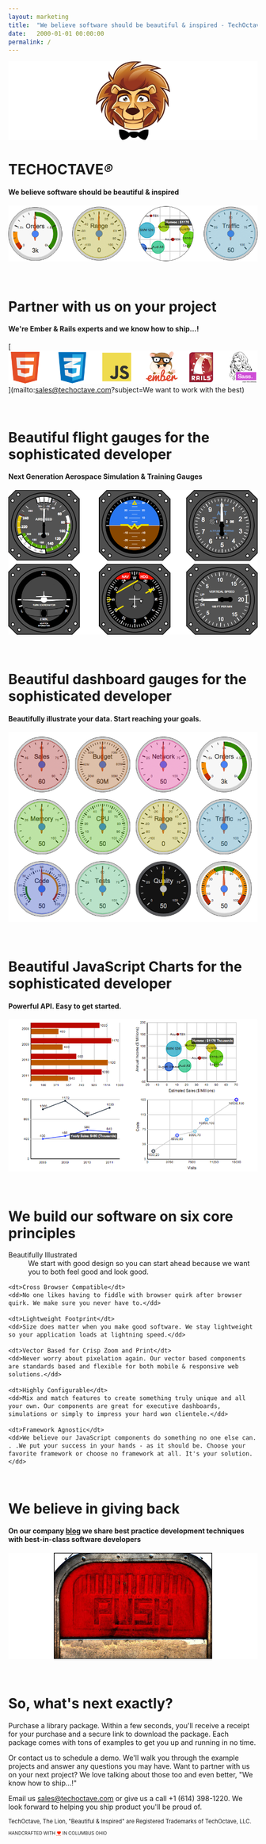 ```yaml
---
layout: marketing
title:  "We believe software should be beautiful & inspired - TechOctave, LLC"
date:   2000-01-01 00:00:00
permalink: /
---
```


![Lion](/images/lion-hero.png)

# TECHOCTAVE<em class="trademark">®</em>

#### We believe software should be beautiful & inspired

![javascript-charts-gauges](/images/javascript-charts-gauges.png)

<br/>

# Partner with us on your project

#### We're Ember & Rails experts and we know how to ship...!

[![capabilities](/images/capabilities.png)](mailto:sales@techoctave.com?subject=We want to work with the best)

<br/>


# Beautiful flight gauges for the sophisticated developer

#### Next Generation Aerospace Simulation & Training Gauges

[![flight_gauges_six](/images/flight_gauges_six.png)](/simulation/)

<br/>


# Beautiful dashboard gauges for the sophisticated developer

#### Beautifully illustrate your data. Start reaching your goals.

[![gauges](/images/gauges.png)](/gauges/)

<br/>


# Beautiful JavaScript Charts for the sophisticated developer

#### Powerful API. Easy to get started.

[![highly_customizable_charts](/images/highly_customizable_charts.png)](/charts/)

<br/>

# We build our software on six core principles

<dl class="principles">
	<dt>Beautifully Illustrated</dt>
	<dd>We start with good design so you can start ahead because we want you to both feel good and look good.</dd>

	<dt>Cross Browser Compatible</dt>
	<dd>No one likes having to fiddle with browser quirk after browser quirk. We make sure you never have to.</dd>

	<dt>Lightweight Footprint</dt>
	<dd>Size does matter when you make good software. We stay lightweight so your application loads at lightning speed.</dd>
	
	<dt>Vector Based for Crisp Zoom and Print</dt>
	<dd>Never worry about pixelation again. Our vector based components are standards based and flexible for both mobile & responsive web solutions.</dd>
	
	<dt>Highly Configurable</dt>
	<dd>Mix and match features to create something truly unique and all your own. Our components are great for executive dashboards, simulations or simply to impress your hard won clientele.</dd>
	
	<dt>Framework Agnostic</dt>
	<dd>We believe our JavaScript components do something no one else can. . .We put your success in your hands - as it should be. Choose your favorite framework or choose no framework at all. It's your solution.</dd>
</dl>

<br/>


# We believe in giving back

#### On our company <a href="/c7/">blog</a> we share best practice development techniques with best-in-class software developers

[![push](/images/push.jpg)](/c7/posts/60-simple-long-polling-example-with-javascript-and-jquery)

<br/>


# So, what's next exactly?

Purchase a library package. Within a few seconds, you'll receive a receipt for your purchase and a secure link to download the package. Each package comes with tons of examples to get you up and running in no time.

Or contact us to schedule a demo. We'll walk you through the example projects and answer any questions you may have. Want to partner with us on your next project? We love talking about those too and even better, "We know how to ship...!"

Email us [sales@techoctave.com](mailto:sales@techoctave.com) or give us a call +1 (614) 398-1220. We look forward to helping you ship product you'll be proud of.


<footer>
    <p style="font-size: 80%;">TechOctave, The Lion, "Beautiful & Inspired" are Registered Trademarks of TechOctave, LLC.</p>
    <p style="font-size: 65%;">HANDCRAFTED WITH <abbr style="color: #FF2400; font-variant: none" title="love">❤</abbr> IN COLUMBUS OHIO</p>
</footer>

